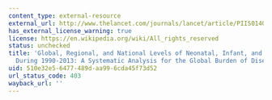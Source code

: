 ```yaml
---
content_type: external-resource
external_url: http://www.thelancet.com/journals/lancet/article/PIIS0140-6736(14)60497-9/abstract
has_external_license_warning: true
license: https://en.wikipedia.org/wiki/All_rights_reserved
status: unchecked
title: 'Global, Regional, and National Levels of Neonatal, Infant, and Under-5 Mortality
  During 1990-2013: A Systematic Analysis for the Global Burden of Disease Study 2013'
uid: 510e32e5-6477-489d-aa99-6cda45f73d52
url_status_code: 403
wayback_url: ''
---
```

